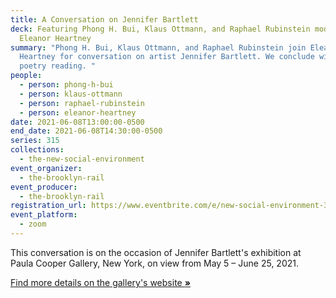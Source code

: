 ```yaml
---
title: A Conversation on Jennifer Bartlett
deck: Featuring Phong H. Bui, Klaus Ottmann, and Raphael Rubinstein moderated by
  Eleanor Heartney
summary: "Phong H. Bui, Klaus Ottmann, and Raphael Rubinstein join Eleanor
  Heartney for conversation on artist Jennifer Bartlett. We conclude with a
  poetry reading. "
people:
  - person: phong-h-bui
  - person: klaus-ottmann
  - person: raphael-rubinstein
  - person: eleanor-heartney
date: 2021-06-08T13:00:00-0500
end_date: 2021-06-08T14:30:00-0500
series: 315
collections:
  - the-new-social-environment
event_organizer:
  - the-brooklyn-rail
event_producer:
  - the-brooklyn-rail
registration_url: https://www.eventbrite.com/e/new-social-environment-315-a-conversation-on-jennifer-bartlett-tickets-158009704279
event_platform:
  - zoom
---
```

This conversation is on the occasion of Jennifer Bartlett's exhibition at Paula Cooper Gallery, New York, on view from May 5 – June 25, 2021. 

[Find more details on the gallery's website **»**](https://www.paulacoopergallery.com/exhibitions/jennifer-bartlett-2021-05-05/installation-views)